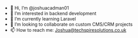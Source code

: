 - 👋 Hi, I’m @joshuacadman01
- 👀 I’m interested in backend development
- 🌱 I’m currently learning Laravel
- 💞️ I’m looking to collaborate on custom CMS/CRM projects
- 📫 How to reach me: Joshua@techspiresolutions.co.uk

<!---
joshuacadman01/joshuacadman01 is a ✨ special ✨ repository because its `README.md` (this file) appears on your GitHub profile.
You can click the Preview link to take a look at your changes.
--->
